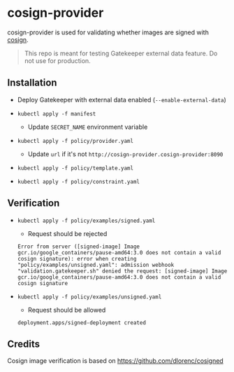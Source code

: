 # cosign-provider

cosign-provider is used for validating whether images are signed with [cosign](https://github.com/sigstore/cosign).

> This repo is meant for testing Gatekeeper external data feature. Do not use for production.

## Installation

- Deploy Gatekeeper with external data enabled (`--enable-external-data`)

- `kubectl apply -f manifest`
  - Update `SECRET_NAME` environment variable

- `kubectl apply -f policy/provider.yaml`
  - Update `url` if it's not `http://cosign-provider.cosign-provider:8090`

- `kubectl apply -f policy/template.yaml`

- `kubectl apply -f policy/constraint.yaml`

## Verification

- `kubectl apply -f policy/examples/signed.yaml`
  - Request should be rejected
  ```
  Error from server ([signed-image] Image gcr.io/google_containers/pause-amd64:3.0 does not contain a valid cosign signature): error when creating "policy/examples/unsigned.yaml": admission webhook "validation.gatekeeper.sh" denied the request: [signed-image] Image gcr.io/google_containers/pause-amd64:3.0 does not contain a valid cosign signature
  ```

- `kubectl apply -f policy/examples/unsigned.yaml`
  - Request should be allowed
  ```
  deployment.apps/signed-deployment created
  ```

## Credits

Cosign image verification is based on https://github.com/dlorenc/cosigned
